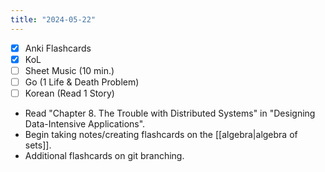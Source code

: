 ```yaml
---
title: "2024-05-22"
---
```


- [x] Anki Flashcards
- [x] KoL
- [ ] Sheet Music (10 min.)
- [ ] Go (1 Life & Death Problem)
- [ ] Korean (Read 1 Story)

* Read "Chapter 8. The Trouble with Distributed Systems" in "Designing Data-Intensive Applications".
* Begin taking notes/creating flashcards on the [[algebra|algebra of sets]].
* Additional flashcards on git branching.